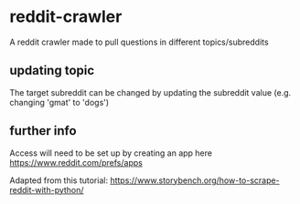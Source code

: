 # reddit-crawler
A reddit crawler made to pull questions in different topics/subreddits 

## updating topic
The target subreddit can be changed by updating the subreddit value (e.g. changing 'gmat' to 'dogs')
## further info
Access will need to be set up by creating an app here https://www.reddit.com/prefs/apps 

Adapted from this tutorial: https://www.storybench.org/how-to-scrape-reddit-with-python/
